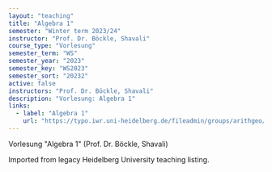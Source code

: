```yaml
---
layout: "teaching"
title: "Algebra 1"
semester: "Winter term 2023/24"
instructor: "Prof. Dr. Böckle, Shavali"
course_type: "Vorlesung"
semester_term: "WS"
semester_year: "2023"
semester_key: "WS2023"
semester_sort: "20232"
active: false
instructors: "Prof. Dr. Böckle, Shavali"
description: "Vorlesung: Algebra 1"
links:
  - label: "Algebra 1"
    url: "https://typo.iwr.uni-heidelberg.de/fileadmin/groups/arithgeo/Algebra_1/home.html"
---
```


Vorlesung "Algebra 1" (Prof. Dr. Böckle, Shavali)

Imported from legacy Heidelberg University teaching listing.